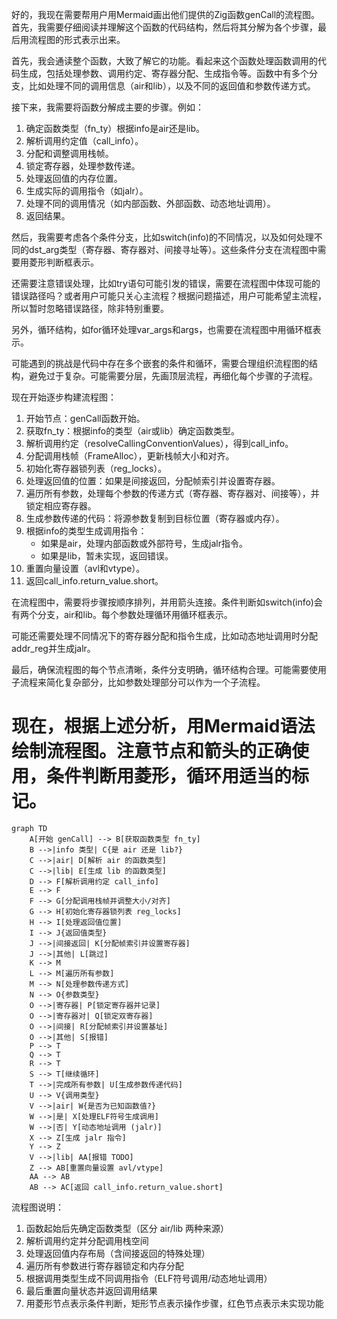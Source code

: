 好的，我现在需要帮用户用Mermaid画出他们提供的Zig函数genCall的流程图。首先，我需要仔细阅读并理解这个函数的代码结构，然后将其分解为各个步骤，最后用流程图的形式表示出来。

首先，我会通读整个函数，大致了解它的功能。看起来这个函数处理函数调用的代码生成，包括处理参数、调用约定、寄存器分配、生成指令等。函数中有多个分支，比如处理不同的调用信息（air和lib），以及不同的返回值和参数传递方式。

接下来，我需要将函数分解成主要的步骤。例如：

1. 确定函数类型（fn_ty）根据info是air还是lib。
2. 解析调用约定值（call_info）。
3. 分配和调整调用栈帧。
4. 锁定寄存器，处理参数传递。
5. 处理返回值的内存位置。
6. 生成实际的调用指令（如jalr）。
7. 处理不同的调用情况（如内部函数、外部函数、动态地址调用）。
8. 返回结果。

然后，我需要考虑各个条件分支，比如switch(info)的不同情况，以及如何处理不同的dst_arg类型（寄存器、寄存器对、间接寻址等）。这些条件分支在流程图中需要用菱形判断框表示。

还需要注意错误处理，比如try语句可能引发的错误，需要在流程图中体现可能的错误路径吗？或者用户可能只关心主流程？根据问题描述，用户可能希望主流程，所以暂时忽略错误路径，除非特别重要。

另外，循环结构，如for循环处理var_args和args，也需要在流程图中用循环框表示。

可能遇到的挑战是代码中存在多个嵌套的条件和循环，需要合理组织流程图的结构，避免过于复杂。可能需要分层，先画顶层流程，再细化每个步骤的子流程。

现在开始逐步构建流程图：

1. 开始节点：genCall函数开始。
2. 获取fn_ty：根据info的类型（air或lib）确定函数类型。
3. 解析调用约定（resolveCallingConventionValues），得到call_info。
4. 分配调用栈帧（FrameAlloc），更新栈帧大小和对齐。
5. 初始化寄存器锁列表（reg_locks）。
6. 处理返回值的位置：如果是间接返回，分配帧索引并设置寄存器。
7. 遍历所有参数，处理每个参数的传递方式（寄存器、寄存器对、间接等），并锁定相应寄存器。
8. 生成参数传递的代码：将源参数复制到目标位置（寄存器或内存）。
9. 根据info的类型生成调用指令：
   - 如果是air，处理内部函数或外部符号，生成jalr指令。
   - 如果是lib，暂未实现，返回错误。
10. 重置向量设置（avl和vtype）。
11. 返回call_info.return_value.short。

在流程图中，需要将步骤按顺序排列，并用箭头连接。条件判断如switch(info)会有两个分支，air和lib。每个参数处理循环用循环框表示。

可能还需要处理不同情况下的寄存器分配和指令生成，比如动态地址调用时分配addr_reg并生成jalr。

最后，确保流程图的每个节点清晰，条件分支明确，循环结构合理。可能需要使用子流程来简化复杂部分，比如参数处理部分可以作为一个子流程。

现在，根据上述分析，用Mermaid语法绘制流程图。注意节点和箭头的正确使用，条件判断用菱形，循环用适当的标记。
================================================
```mermaid
graph TD
    A[开始 genCall] --> B[获取函数类型 fn_ty]
    B -->|info 类型| C{是 air 还是 lib?}
    C -->|air| D[解析 air 的函数类型]
    C -->|lib| E[生成 lib 的函数类型]
    D --> F[解析调用约定 call_info]
    E --> F
    F --> G[分配调用栈帧并调整大小/对齐]
    G --> H[初始化寄存器锁列表 reg_locks]
    H --> I[处理返回值位置]
    I --> J{返回值类型}
    J -->|间接返回| K[分配帧索引并设置寄存器]
    J -->|其他| L[跳过]
    K --> M
    L --> M[遍历所有参数]
    M --> N[处理参数传递方式]
    N --> O{参数类型}
    O -->|寄存器| P[锁定寄存器并记录]
    O -->|寄存器对| Q[锁定双寄存器]
    O -->|间接| R[分配帧索引并设置基址]
    O -->|其他| S[报错]
    P --> T
    Q --> T
    R --> T
    S --> T[继续循环]
    T -->|完成所有参数| U[生成参数传递代码]
    U --> V{调用类型}
    V -->|air| W{是否为已知函数值?}
    W -->|是| X[处理ELF符号生成调用]
    W -->|否| Y[动态地址调用 (jalr)]
    X --> Z[生成 jalr 指令]
    Y --> Z
    V -->|lib| AA[报错 TODO]
    Z --> AB[重置向量设置 avl/vtype]
    AA --> AB
    AB --> AC[返回 call_info.return_value.short]
``` 

流程图说明：
1. 函数起始后先确定函数类型（区分 air/lib 两种来源）
2. 解析调用约定并分配调用栈空间
3. 处理返回值内存布局（含间接返回的特殊处理）
4. 遍历所有参数进行寄存器锁定和内存分配
5. 根据调用类型生成不同调用指令（ELF符号调用/动态地址调用）
6. 最后重置向量状态并返回调用结果
7. 用菱形节点表示条件判断，矩形节点表示操作步骤，红色节点表示未实现功能